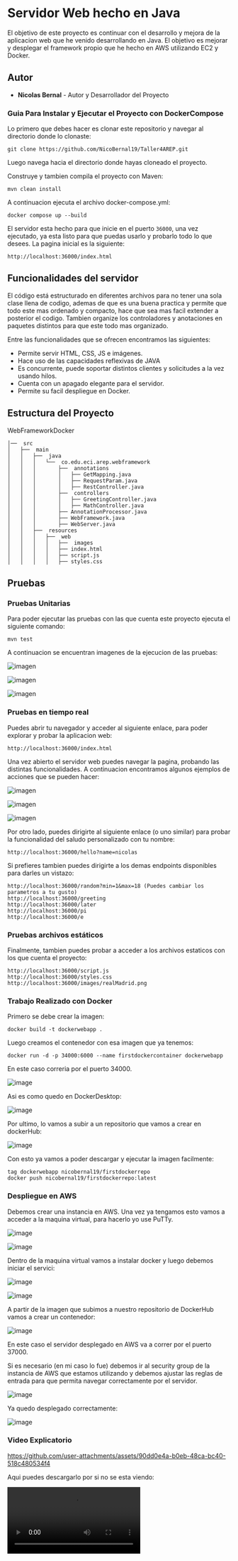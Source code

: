 # Servidor Web hecho en Java

El objetivo de este proyecto es continuar con el desarrollo y mejora de la aplicacion web que he venido desarrollando en Java. El objetivo es mejorar y desplegar el framework propio que he hecho en AWS utilizando EC2 y Docker.

## Autor

* **Nicolas Bernal** - Autor y Desarrollador del Proyecto

### Guia Para Instalar y Ejecutar el Proyecto con DockerCompose

Lo primero que debes hacer es clonar este repositorio y navegar al directorio donde lo clonaste:

```
git clone https://github.com/NicoBernal19/Taller4AREP.git
```

Luego navega hacia el directorio donde hayas cloneado el proyecto.

Construye y tambien compila el proyecto con Maven:

```
mvn clean install
```

A continuacion ejecuta el archivo docker-compose.yml:

```
docker compose up --build
```

El servidor esta hecho para que inicie en el puerto `36000`, una vez ejecutado, ya esta listo para que puedas usarlo y probarlo todo lo que desees. La pagina inicial es la siguiente:

```
http://localhost:36000/index.html
```

## Funcionalidades del servidor

El código está estructurado en diferentes archivos para no tener una sola clase llena de codigo, ademas de que es una buena practica y permite que todo este mas ordenado y compacto, hace que sea mas facil extender a posterior el codigo. Tambien organize los controladores y anotaciones en paquetes distintos para que este todo mas organizado.

Entre las funcionalidades que se ofrecen encontramos las siguientes:

- Permite servir HTML, CSS, JS e imágenes.
- Hace uso de las capacidades reflexivas de JAVA
- Es concurrente, puede soportar distintos clientes y solicitudes a la vez usando hilos.
- Cuenta con un apagado elegante para el servidor.
- Permite su facil despliegue en Docker.

## Estructura del Proyecto

WebFrameworkDocker
```
│──  src
│   ├──  main
│   │   ├──  java
│   │   │   └──  co.edu.eci.arep.webframework
│   │   │       ├──  annotations
│   │   │       │   ├── GetMapping.java
│   │   │       │   ├── RequestParam.java
│   │   │       │   ├── RestController.java
│   │   │       ├──  controllers
│   │   │       │   ├── GreetingController.java
│   │   │       │   ├── MathController.java
│   │   │       ├── AnnotationProcessor.java
│   │   │       ├── WebFramework.java
│   │   │       ├── WebServer.java
│   │   ├──  resources
│   │   │   ├──  web
│   │   │   │   ├──  images
│   │   │   │   ├── index.html
│   │   │   │   ├── script.js
│   │   │   │   ├── styles.css
```

## Pruebas

### Pruebas Unitarias

Para poder ejecutar las pruebas con las que cuenta este proyecto ejecuta el siguiente comando:

```
mvn test
```

A continuacion se encuentran imagenes de la ejecucion de las pruebas:

![imagen](src/main/resources/web/images/1.png)

![imagen](src/main/resources/web/images/2.png)

![imagen](src/main/resources/web/images/3.png)

### Pruebas en tiempo real

Puedes abrir tu navegador y acceder al siguiente enlace, para poder explorar y probar la aplicacion web:

```
http://localhost:36000/index.html
```

Una vez abierto el servidor web puedes navegar la pagina, probando las distintas funcionalidades. A continuacion encontramos algunos ejemplos de acciones que se pueden hacer:

![imagen](src/main/resources/web/images/4.png)

![imagen](src/main/resources/web/images/5.png)

![imagen](src/main/resources/web/images/6.png)

Por otro lado, puedes dirigirte al siguiente enlace (o uno similar) para probar la funcionalidad del saludo personalizado con tu nombre:

```
http://localhost:36000/hello?name=nicolas
```

Si prefieres tambien puedes dirigirte a los demas endpoints disponibles para darles un vistazo:

```
http://localhost:36000/random?min=1&max=18 (Puedes cambiar los parametros a tu gusto)
http://localhost:36000/greeting
http://localhost:36000/later
http://localhost:36000/pi
http://localhost:36000/e
```

### Pruebas archivos estáticos

Finalmente, tambien puedes probar a acceder a los archivos estaticos con los que cuenta el proyecto:

```
http://localhost:36000/script.js
http://localhost:36000/styles.css
http://localhost:36000/images/realMadrid.png
```

### Trabajo Realizado con Docker

Primero se debe crear la imagen:

```
docker build -t dockerwebapp .
```

Luego creamos el contenedor con esa imagen que ya tenemos:

```
docker run -d -p 34000:6000 --name firstdockercontainer dockerwebapp
```
En este caso correria por el puerto 34000.

![image](https://github.com/user-attachments/assets/cb9683b6-2d29-4be4-9747-ba05cbd89f7b)

Asi es como quedo en DockerDesktop:

![image](https://github.com/user-attachments/assets/0c68e6da-0136-4be7-86b4-e5d01d669cee)

Por ultimo, lo vamos a subir a un repositorio que vamos a crear en dockerHub:

![image](https://github.com/user-attachments/assets/b38a13e2-593c-494b-a2bb-bfcfa7b52605)

Con esto ya vamos a poder descargar y ejecutar la imagen facilmente:

```
tag dockerwebapp nicobernal19/firstdockerrepo
docker push nicobernal19/firstdockerrepo:latest
```

### Despliegue en AWS

Debemos crear una instancia en AWS. Una vez ya tengamos esto vamos a acceder a la maquina virtual, para hacerlo yo use PuTTy.

![image](https://github.com/user-attachments/assets/65bed5ad-ac35-494c-a382-1c1385376662)

![image](https://github.com/user-attachments/assets/dcb77ee7-6c4f-457c-b24d-c48f6c439eaa)

Dentro de la maquina virtual vamos a instalar docker y luego debemos iniciar el servici:

![image](https://github.com/user-attachments/assets/811a0bd8-7642-4f65-bcd4-de1734e58ce6)

![image](https://github.com/user-attachments/assets/f2416879-ee5a-4ec5-904f-9f38389be57a)

A partir de la imagen que subimos a nuestro repositorio de DockerHub vamos a crear un contenedor:

![image](https://github.com/user-attachments/assets/b4cb296c-3998-48c2-b5b5-79f5a5afbced)

En este caso el servidor desplegado en AWS va a correr por el puerto 37000.

Si es necesario (en mi caso lo fue) debemos ir al security group de la instancia de AWS que estamos utilizando y debemos ajustar las reglas de entrada para que permita navegar correctamente por el servidor.

![image](https://github.com/user-attachments/assets/6975312b-5c49-40fa-8d56-5f889ba73812)

Ya quedo desplegado correctamente:

![image](https://github.com/user-attachments/assets/947e4ead-abbd-4a67-afb4-105157bca3a5)

### Video Explicatorio

https://github.com/user-attachments/assets/90dd0e4a-b0eb-48ca-bc40-518c480534f4

Aqui puedes descargarlo por si no se esta viendo:

![video](src/main/resources/web/images/VideoDespliegueDocker-AWS.mp4)
